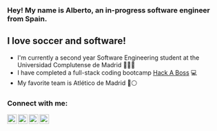 ### Hey! My name is Alberto, an in-progress software engineer from Spain.

## I love soccer and software!
- I'm currently a second year Software Engineering student at the Universidad Complutense de Madrid 📖👨‍💻
- I have completed a full-stack coding bootcamp [Hack A Boss][HackaBoss] 💻
- My favorite team is Atlético de Madrid 🔴⚪

### Connect with me:

[<img align="left" alt="linkedinAlberto" width="22px" src="https://cdn.jsdelivr.net/npm/simple-icons@v3/icons/linkedin.svg"/>][linkedin]
[<img align="left" alt="linkedinAlberto" width="22px" src="https://cdn.jsdelivr.net/npm/simple-icons@v3/icons/instagram.svg"/>][instagram]
[<img align="left" alt="linkedinAlberto" width="22px" src="https://cdn.jsdelivr.net/npm/simple-icons@v3/icons/twitter.svg"/>][twitter]
[<img align="left" alt="linkedinAlberto" width="22px" src="https://cdn.jsdelivr.net/npm/simple-icons@v3/icons/gmail.svg"/>][gmail]



[HackaBoss]: https://hackaboss.com/
[linkedin]: https://www.linkedin.com/in/alberto-ramos-su%C3%A1rez-6212161a6/
[instagram]: https://www.instagram.com/alber_rs6/?hl=es
[twitter]: https://twitter.com/alber_rs6
[gmail]: http://mailto:bertoramos2001@gmail.com
